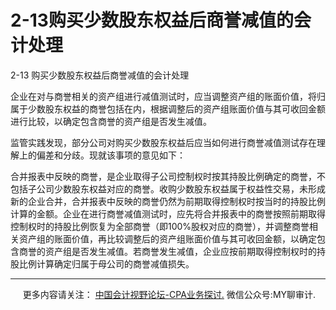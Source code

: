 ﻿2-13购买少数股东权益后商誉减值的会计处理
======================

  

2-13 购买少数股东权益后商誉减值的会计处理

企业在对与商誉相关的资产组进行减值测试时，应当调整资产组的账面价值，将归属于少数股东权益的商誉包括在内，根据调整后的资产组账面价值与其可收回金额进行比较，以确定包含商誉的资产组是否发生减值。

监管实践发现，部分公司对购买少数股东权益后应当如何进行商誉减值测试存在理解上的偏差和分歧。现就该事项的意见如下：

合并报表中反映的商誉，是企业取得子公司控制权时按其持股比例确定的商誉，不包括子公司少数股东权益对应的商誉。收购少数股东权益属于权益性交易，未形成新的企业合并，合并报表中反映的商誉仍然为前期取得控制权时按当时的持股比例计算的金额。企业在进行商誉减值测试时，应先将合并报表中的商誉按照前期取得控制权时的持股比例恢复为全部商誉（即100%股权对应的商誉），并调整商誉相关资产组的账面价值，再比较调整后的资产组账面价值与其可收回金额，以确定包含商誉的资产组是否发生减值。若商誉发生减值，企业应按前期取得控制权时的持股比例计算确定归属于母公司的商誉减值损失。

* * *

     更多内容请关注： [中国会计视野论坛-CPA业务探讨.](https://bbs.esnai.com/thread-5354530-1-3.html) 微信公众号:MY聊审计.